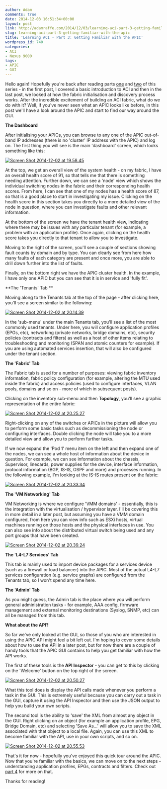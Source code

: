 ```yaml
---
author: Adam
comments: true
date: 2014-12-03 16:51:34+00:00
layout: post
link: http://adamraffe.com/2014/12/03/learning-aci-part-3-getting-familiar-with-the-apic/
slug: learning-aci-part-3-getting-familiar-with-the-apic
title: 'Learning ACI - Part 3: Getting Familiar with the APIC'
wordpress_id: 740
categories:
- ACI
- Nexus 9000
tags:
- APIC
- GUI
---
```


Hello again! Hopefully you're back after reading parts [one](http://wp.me/p34R3O-bk) and [two](http://wp.me/p34R3O-bw) of this series - in the first post, I covered a basic introduction to ACI and then in the last post, we looked at how the fabric initialisation and discovery process works. After the incredible excitement of building an ACI fabric, what do we do with it? Well, if you've never seen what an APIC looks like before, in this post we'll have a look around the APIC and start to find our way around the GUI.

<!-- more -->

**The Dashboard**

After initialising your APICs, you can browse to any one of the APIC out-of-band IP addresses (there is no 'cluster' IP address with the APIC) and log on. The first thing you will see is the main 'dashboard' screen, which looks something like this:

[![Screen Shot 2014-12-02 at 19.58.45](https://adamraffe.files.wordpress.com/2014/12/screen-shot-2014-12-02-at-19-58-45.png)](https://adamraffe.files.wordpress.com/2014/12/screen-shot-2014-12-02-at-19-58-45.png)

At the top, we get an overall view of the system health - on my fabric, I have an overall health score of 91, so that tells me that there is something needing attention. Further down, we can see a 'node' view which shows the individual switching nodes in the fabric and their corresponding health scores. From here, I can see that one of my nodes has a health score of 87, so that is a good place to start in investigating my issue. Clicking on the health score in this section takes you directly to a more detailed view of the node in question, where you can investigate faults and other relevant information.

At the bottom of the screen we have the tenant health view, indicating where there may be issues with any particular tenant (for example, a problem with an application profile). Once again, clicking on the health score takes you directly to that tenant to allow you to investigate.

Moving to the right of the screen, you'll see a couple of sections showing fault counts by domain and by type. You can clearly see from here how many faults of each category are present and once more, you are able to drill down further into the list of faults.

Finally, on the bottom right we have the APIC cluster health. In the example, I have only one APIC but you can see that it is in service and 'fully fit'.

**The 'Tenants' Tab
**

Moving along to the Tenants tab at the top of the page - after clicking here, you'll see a screen similar to the following:

[![Screen Shot 2014-12-02 at 20.14.39](https://adamraffe.files.wordpress.com/2014/12/screen-shot-2014-12-02-at-20-14-39.png)](https://adamraffe.files.wordpress.com/2014/12/screen-shot-2014-12-02-at-20-14-39.png)

In the 'sub-menu' under the main Tenants tab, you'll see a list of the most commonly used tenants. Under here, you will configure application profiles (EPGs, etc), networking (private networks, bridge domains, etc), security policies (contracts and filters) as well as a host of other items relating to troubleshooting and monitoring (SPAN and atomic counters for example). If you are using automated services insertion, that will also be configured under the tenant section.

**The 'Fabric' Tab**

The Fabric tab is used for a number of purposes: viewing fabric inventory information, fabric policy configuration (for example, altering the MTU used inside the fabric) and access policies (used to configure interfaces, VLAN pools, domains and so on - more of which in subsequent posts).

Clicking on the inventory sub-menu and then **Topology**, you'll see a graphic representation of the entire fabric:

[![Screen Shot 2014-12-02 at 20.25.27](https://adamraffe.files.wordpress.com/2014/12/screen-shot-2014-12-02-at-20-25-27.png)](https://adamraffe.files.wordpress.com/2014/12/screen-shot-2014-12-02-at-20-25-27.png)

Right-clicking on any of the switches or APICs in the picture will allow you to perform some basic tasks such as decommissioning the node or configuring interfaces. Double clicking the node will take you to a more detailed view and allow you to perform further tasks.

If we now expand the 'Pod 1' menu item on the left and then expand one of the nodes, we can see a whole host of information about the device in question. For example, we can see information about the chassis, Supervisor, linecards, power supplies for the device, interface information, protocol information (BGP, IS-IS, OSPF and more) and processes running. In the following example, I'm looking at the IS-IS routes present on the fabric:

[![Screen Shot 2014-12-02 at 20.33.34](https://adamraffe.files.wordpress.com/2014/12/screen-shot-2014-12-02-at-20-33-34.png)](https://adamraffe.files.wordpress.com/2014/12/screen-shot-2014-12-02-at-20-33-34.png)

**The 'VM Networking' Tab**

VM Networking is where we configure 'VMM domains' - essentially, this is the integration with the virtualisation / hypervisor layer. I'll be covering this in more detail in a later post, but assuming you have a VMM domain configured, from here you can view info such as ESXi hosts, virtual machines running on those hosts and the physical interfaces in use. You can also see info about the distributed virtual switch being used and any port groups that have been created.

[![Screen Shot 2014-12-02 at 20.39.24](https://adamraffe.files.wordpress.com/2014/12/screen-shot-2014-12-02-at-20-39-24.png)](https://adamraffe.files.wordpress.com/2014/12/screen-shot-2014-12-02-at-20-39-24.png)

**The 'L4-L7 Services' Tab**

This tab is mainly used to import device packages for a services device (such as a firewall or load balancer) into the APIC. Most of the actual L4-L7 services configuration (e.g. service graphs) are configured from the Tenants tab, so I won't spend any time here.

**The 'Admin' Tab**

As you might guess, the Admin tab is the place where you will perform general administration tasks - for example, AAA config, firmware management and external monitoring destinations (Syslog, SNMP, etc) can all be managed from this tab.

**What about the API?**

So far we've only looked at the GUI, so those of you who are interested in using the APIC API might feel a bit left out. I'm hoping to cover some details about how to use the API in a later post, but for now there are a couple of handy tools that the APIC GUI contains to help you get familiar with how the API works.

The first of these tools is the **API Inspector** - you can get to this by clicking on the 'Welcome' button on the top right of the screen.

[![Screen Shot 2014-12-02 at 20.50.27](https://adamraffe.files.wordpress.com/2014/12/screen-shot-2014-12-02-at-20-50-27.png)](https://adamraffe.files.wordpress.com/2014/12/screen-shot-2014-12-02-at-20-50-27.png)

What this tool does is display the API calls made whenever you perform a task in the GUI. This is extremely useful because you can carry out a task in the GUI, capture it using the API Inspector and then use the JSON output to help you build your own scripts.

The second tool is the ability to 'save' the XML from almost any object in the GUI. Right clicking on an object (for example an application profile, EPG, Bridge Domain, etc) and selecting 'Save As...' will allow you to save the XML associated with that object to a local file. Again, you can use this XML to become familiar with the API, use in your own scripts, and so on.

[![Screen Shot 2014-12-02 at 20.55.53](https://adamraffe.files.wordpress.com/2014/12/screen-shot-2014-12-02-at-20-55-53.png)](https://adamraffe.files.wordpress.com/2014/12/screen-shot-2014-12-02-at-20-55-53.png)

That's it for now - hopefully you've enjoyed this quick tour around the APIC. Now that you're familiar with the basics, we can move on to the next steps - understanding application profiles, EPGs, contracts and filters. Check out [part 4](http://adamraffe.com/2015/01/02/learning-aci-part-4-application-profiles-epgs-contracts-and-filters/) for more on that.

Thanks for reading!
